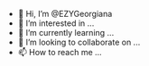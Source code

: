 - 👋 Hi, I’m @EZYGeorgiana
- 👀 I’m interested in ...
- 🌱 I’m currently learning ...
- 💞️ I’m looking to collaborate on ...
- 📫 How to reach me ...

<!---
EZYGeorgiana/EZYGeorgiana is a ✨ special ✨ repository because its `README.md` (this file) appears on your GitHub profile.
You can click the Preview link to take a look at your changes.
--->
